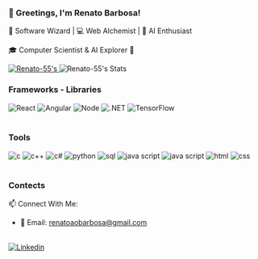 ### 👋 Greetings, I'm Renato Barbosa!

🚀 Software Wizard | 💻 Web Alchemist | 🤖 AI Enthusiast

🎓 Computer Scientist & AI Explorer 🌠

<div>
 
 <a href="https://github.com/Renato-55/Renato-55">
  <img src="https://github-readme-stats.vercel.app/api?username=Renato-55&show_icons=true&line_height=20&count_private=true&title_color=1F6FEB&text_color=ffffff&bg_color=1d1f21&border_color=000000" alt="Renato-55's"/>
</a>
 
 <img src="https://github-readme-stats.vercel.app/api/top-langs/?username=Renato-55&layout=compact&title_color=1F6FEB&text_color=ffffff&bg_color=1d1f21&border_color=000000&langs_count=6" alt="Renato-55's Stats"/>
</div>

 ### Frameworks - Libraries 
 <div style="display: inline_block">
  <img align="center" alt="React" src="https://img.shields.io/badge/React-20232A?style=for-the-badge&logo=react&logoColor=61DAFB" />
  <img align="center" alt="Angular" src="https://img.shields.io/badge/Angular-DD0031?style=for-the-badge&logo=angular&logoColor=white" />
  <img align="center" alt="Node" src="https://img.shields.io/badge/Node.js-43853D?style=for-the-badge&logo=node.js&logoColor=white" />
  <img align="center" alt=".NET" src="https://img.shields.io/badge/.NET-5C2D91?style=for-the-badge&logo=.net&logoColor=white"/>
  <img align="center" alt="TensorFlow" src="https://img.shields.io/badge/TensorFlow-FF6F00?style=for-the-badge&logo=tensorflow&logoColor=white"/>
</div><br/>

 ### Tools 
 <div style="display: inline_block">
  <img align="center" alt="c" src="https://img.shields.io/badge/C-00599C?style=for-the-badge&logo=c&logoColor=white" />
  <img align="center" alt="c++" src="https://img.shields.io/badge/C%2B%2B-00599C?style=for-the-badge&logo=c%2B%2B&logoColor=white" />
  <img align="center" alt="c#" src="https://img.shields.io/badge/C%23-239120?style=for-the-badge&logo=c-sharp&logoColor=white" />
  <img align="center" alt="python" src="https://img.shields.io/badge/Python-14354C?style=for-the-badge&logo=python&logoColor=white" />
  <img align="center" alt="sql" src="https://img.shields.io/badge/MySQL-00000F?style=for-the-badge&logo=mysql&logoColor=white" />
  <img align="center" alt="java script" src="https://img.shields.io/badge/JavaScript-F7DF1E?style=for-the-badge&logo=javascript&logoColor=black" />
  <img align="center" alt="java script" src="https://img.shields.io/badge/TypeScript-007ACC?style=for-the-badge&logo=typescript&logoColor=white" />
  <img align="center" alt="html" src="https://img.shields.io/badge/HTML5-E34F26?style=for-the-badge&logo=html5&logoColor=white" />
  <img align="center" alt="css" src="https://img.shields.io/badge/CSS3-1572B6?style=for-the-badge&logo=css3&logoColor=white" />
</div><br/>

### Contects
📫 Connect With Me:
<br/>
- 📧 Email: renatoaobarbosa@gmail.com
<br/>
<a href="https://www.linkedin.com/in/renato-barbosa-268b81198/"> <img align="center" alt="Linkedin" src="https://img.shields.io/badge/LinkedIn-0077B5?style=for-the-badge&logo=linkedin&logoColor=white"/> <a/>
<br/>

